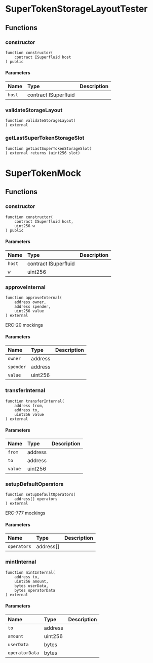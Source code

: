 # SuperTokenStorageLayoutTester

## Functions

### constructor

```solidity
function constructor(
    contract ISuperfluid host
) public
```

#### Parameters

| Name | Type | Description |
| :--- | :--- | :---------- |
| `host` | contract ISuperfluid |  |

### validateStorageLayout

```solidity
function validateStorageLayout(
) external
```

### getLastSuperTokenStorageSlot

```solidity
function getLastSuperTokenStorageSlot(
) external returns (uint256 slot)
```

# SuperTokenMock

## Functions

### constructor

```solidity
function constructor(
    contract ISuperfluid host,
    uint256 w
) public
```

#### Parameters

| Name | Type | Description |
| :--- | :--- | :---------- |
| `host` | contract ISuperfluid |  |
| `w` | uint256 |  |

### approveInternal

```solidity
function approveInternal(
    address owner,
    address spender,
    uint256 value
) external
```

ERC-20 mockings

#### Parameters

| Name | Type | Description |
| :--- | :--- | :---------- |
| `owner` | address |  |
| `spender` | address |  |
| `value` | uint256 |  |

### transferInternal

```solidity
function transferInternal(
    address from,
    address to,
    uint256 value
) external
```

#### Parameters

| Name | Type | Description |
| :--- | :--- | :---------- |
| `from` | address |  |
| `to` | address |  |
| `value` | uint256 |  |

### setupDefaultOperators

```solidity
function setupDefaultOperators(
    address[] operators
) external
```

ERC-777 mockings

#### Parameters

| Name | Type | Description |
| :--- | :--- | :---------- |
| `operators` | address[] |  |

### mintInternal

```solidity
function mintInternal(
    address to,
    uint256 amount,
    bytes userData,
    bytes operatorData
) external
```

#### Parameters

| Name | Type | Description |
| :--- | :--- | :---------- |
| `to` | address |  |
| `amount` | uint256 |  |
| `userData` | bytes |  |
| `operatorData` | bytes |  |

